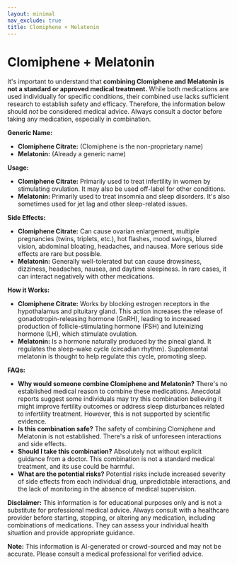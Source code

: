 ```yaml
---
layout: minimal
nav_exclude: true
title: Clomiphene + Melatonin
---
```


# Clomiphene + Melatonin

It's important to understand that **combining Clomiphene and Melatonin is not a standard or approved medical treatment.**  While both medications are used individually for specific conditions, their combined use lacks sufficient research to establish safety and efficacy.  Therefore, the information below should *not* be considered medical advice.  Always consult a doctor before taking any medication, especially in combination.

**Generic Name:**

* **Clomiphene Citrate:**  (Clomiphene is the non-proprietary name)
* **Melatonin:** (Already a generic name)


**Usage:**

* **Clomiphene Citrate:** Primarily used to treat infertility in women by stimulating ovulation.  It may also be used off-label for other conditions.
* **Melatonin:** Primarily used to treat insomnia and sleep disorders. It's also sometimes used for jet lag and other sleep-related issues.


**Side Effects:**

* **Clomiphene Citrate:**  Can cause ovarian enlargement, multiple pregnancies (twins, triplets, etc.), hot flashes, mood swings, blurred vision, abdominal bloating, headaches, and nausea.  More serious side effects are rare but possible.
* **Melatonin:** Generally well-tolerated but can cause drowsiness, dizziness, headaches, nausea, and daytime sleepiness.  In rare cases, it can interact negatively with other medications.


**How it Works:**

* **Clomiphene Citrate:** Works by blocking estrogen receptors in the hypothalamus and pituitary gland. This action increases the release of gonadotropin-releasing hormone (GnRH), leading to increased production of follicle-stimulating hormone (FSH) and luteinizing hormone (LH), which stimulate ovulation.
* **Melatonin:**  Is a hormone naturally produced by the pineal gland.  It regulates the sleep-wake cycle (circadian rhythm).  Supplemental melatonin is thought to help regulate this cycle, promoting sleep.


**FAQs:**

* **Why would someone combine Clomiphene and Melatonin?** There's no established medical reason to combine these medications.  Anecdotal reports suggest some individuals may try this combination believing it might improve fertility outcomes or address sleep disturbances related to infertility treatment. However, this is not supported by scientific evidence.
* **Is this combination safe?**  The safety of combining Clomiphene and Melatonin is not established.  There's a risk of unforeseen interactions and side effects.
* **Should I take this combination?**  Absolutely not without explicit guidance from a doctor.  This combination is not a standard medical treatment, and its use could be harmful.
* **What are the potential risks?** Potential risks include increased severity of side effects from each individual drug, unpredictable interactions, and the lack of monitoring in the absence of medical supervision.


**Disclaimer:**  This information is for educational purposes only and is not a substitute for professional medical advice.  Always consult with a healthcare provider before starting, stopping, or altering any medication, including combinations of medications.  They can assess your individual health situation and provide appropriate guidance.


**Note:** This information is AI-generated or crowd-sourced and may not be accurate. Please consult a medical professional for verified advice.